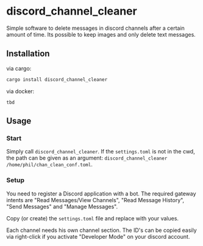 # discord_channel_cleaner
Simple software to delete messages in discord channels after a certain amount of time.
Its possible to keep images and only delete text messages.

## Installation
via cargo:
```bash
cargo install discord_channel_cleaner
```
via docker: 
```
tbd
```
## Usage
### Start
Simply call `discord_channel_cleaner`.
If the `settings.toml` is not in the cwd, the path can be given as an argument: `discord_channel_cleaner /home/phil/chan_clean_conf.toml`.

### Setup
You need to register a Discord application with a bot.
The required gateway intents are "Read Messages/View Channels", "Read Message History", "Send Messages" and "Manage Messages".

Copy (or create) the `settings.toml` file and replace with your values.

Each channel needs his own channel section. The ID's can be copied easily via right-click if you activate "Developer Mode" on your discord account.
